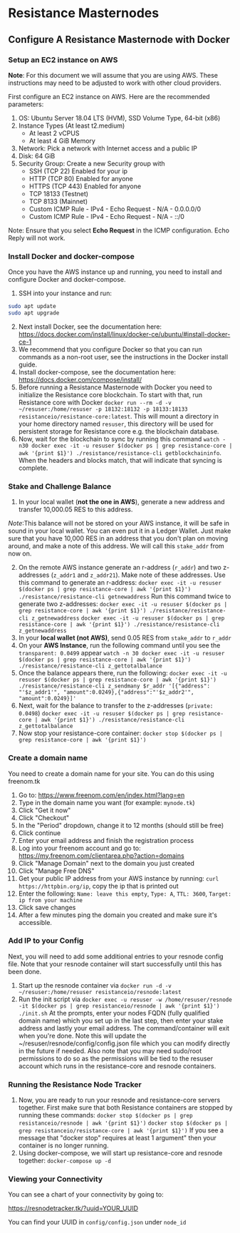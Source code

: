 # Resistance Masternodes

## Configure A Resistance Masternode with Docker

### Setup an EC2 instance on AWS

**Note**: For this document we will assume that you are using AWS. These instructions may need to be adjusted to work with other cloud providers.

First configure an EC2 instance on AWS. Here are the recommended parameters:

1. OS: Ubuntu Server 18.04 LTS (HVM), SSD Volume Type, 64-bit (x86)
2. Instance Types (At least t2.medium)
	- At least 2 vCPUS
	- At least 4 GiB Memory
3. Network: Pick a network with Internet access and a public IP
4. Disk: 64 GiB
5. Security Group: Create a new Security group with
	- SSH (TCP 22) Enabled for your ip
	- HTTP (TCP 80) Enabled for anyone
	- HTTPS (TCP 443) Enabled for anyone
	- TCP 18133 (Testnet)
	- TCP 8133 (Mainnet)
	- Custom ICMP Rule - IPv4 - Echo Request - N/A - 0.0.0.0/0
	- Custom ICMP Rule - IPv4 - Echo Request - N/A - ::/0

Note: Ensure that you select **Echo Request** in the ICMP configuration. Echo Reply will not work.

### Install Docker and docker-compose

Once you have the AWS instance up and running, you need to install and configure Docker and docker-compose.

1. SSH into your instance and run:
```bash
sudo apt update
sudo apt upgrade
```
2. Next install Docker, see the documentation here: https://docs.docker.com/install/linux/docker-ce/ubuntu/#install-docker-ce-1
3. We recommend that you configure Docker so that you can run commands as a non-root user, see the instructions in the Docker install guide.
4. Install docker-compose, see the documentation here: https://docs.docker.com/compose/install/
5. Before running a Resistance Masternode with Docker you need to initialize the Resistance core blockchain. To start with that, run Resistance core with Docker `docker run --rm -d -v ~/resuser:/home/resuser -p 18132:18132 -p 18133:18133 resistanceio/resistance-core:latest`. This will mount a directory in your home directory named `resuser`, this directory will be used for persistent storage for Resistance core e.g. the blockchain database.
6. Now, wait for the blockchain to sync by running this command `watch -n30 docker exec -it -u resuser $(docker ps | grep resistance-core | awk '{print $1}') ./resistance/resistance-cli getblockchaininfo`.  When the headers and blocks match, that will indicate that syncing is complete.

### Stake and Challenge Balance

1. In your local wallet (**not the one in AWS**), generate a new address and transfer 10,000.05 RES to this address. 

*Note*:This balance will not be stored on your AWS instance, it will be safe in sound in your local wallet. You can even put it in a Ledger Wallet. Just make sure that you have 10,000 RES in an address that you don't plan on moving around, and make a note of this address. We will call this `stake_addr` from now on.

2. On the remote AWS instance generate an r-address (`r_addr`) and two z-addresses (`z_addr1` and `z_addr21`). Make note of these addresses.
Use this command to generate an r-address:
`docker exec -it -u resuser $(docker ps | grep resistance-core | awk '{print $1}') ./resistance/resistance-cli getnewaddress`
Run this command twice to generate two z-addresses:
`docker exec -it -u resuser $(docker ps | grep resistance-core | awk '{print $1}') ./resistance/resistance-cli z_getnewaddress`
`docker exec -it -u resuser $(docker ps | grep resistance-core | awk '{print $1}') ./resistance/resistance-cli z_getnewaddress`
3. In your **local wallet (not AWS)**, send 0.05 RES from `stake_addr` to `r_addr`
4. On your **AWS Instance**, run the following command until you see the `transparent: 0.0499` appear
`watch -n 30 docker exec -it -u resuser $(docker ps | grep resistance-core | awk '{print $1}') ./resistance/resistance-cli z_gettotalbalance`
5. Once the balance appears there, run the following:
`docker exec -it -u resuser $(docker ps | grep resistance-core | awk '{print $1}') ./resistance/resistance-cli z_sendmany $r_addr '[{"address": "'$z_addr1'", "amount":0.0249},{"address":"'$z_addr2'", "amount":0.0249}]'`
6. Next, wait for the balance to transfer to the z-addresses (`private: 0.0498`)
`docker exec -it -u resuser $(docker ps | grep resistance-core | awk '{print $1}') ./resistance/resistance-cli z_gettotalbalance`
7. Now stop your resistance-core container:
`docker stop $(docker ps | grep resistance-core | awk '{print $1}')`

### Create a domain name

You need to create a domain name for your site. You can do this using freenom.tk

1. Go to: https://www.freenom.com/en/index.html?lang=en
2. Type in the domain name you want (for example: `mynode.tk`)
3. Click "Get it now"
4. Click "Checkout"
5. In the "Period" dropdown, change it to 12 months (should still be free)
6. Click continue
7. Enter your email address and finish the registration process
8. Log into your freenom account and go to: https://my.freenom.com/clientarea.php?action=domains
9. Click "Manage Domain" next to the domain you just created
10. Click "Manage Free DNS"
11. Get your public IP address from your AWS instance by running: `curl https://httpbin.org/ip`, copy the ip that is printed out
12. Enter the following: `Name: leave this empty`, `Type: A`, `TTL: 3600`, `Target: ip from your machine`
13. Click save changes
14. After a few minutes ping the domain you created and make sure it's accessible.

### Add IP to your Config

Next, you will need to add some additional entries to your resnode config file. Note that your resnode container will start successfully until this has been done.

1. Start up the resnode container via `docker run -d -v ~/resuser:/home/resuser resistanceio/resnode:latest`
2. Run the init script via `docker exec -u resuser -w /home/resuser/resnode -it $(docker ps | grep resistanceio/resnode | awk '{print $1}') ./init.sh` At the prompts, enter your
nodes FQDN (fully qualified domain name) which you set up in the last step, then enter your stake address and lastly your email address. The command/container will exit when you're done. Note this will update
the ~/resuser/resnode/config/config.json file which you can modify directly in the future if needed. Also note that you may need sudo/root permissions to do so as the permissions will be tied to the resuser
account which runs in the resistance-core and resnode containers.

### Running the Resistance Node Tracker

1. Now, you are ready to run your resnode and resistance-core servers together. First make sure that both Resistance containers are stopped by running these commands:
`docker stop $(docker ps | grep resistanceio/resnode | awk '{print $1}')`
`docker stop $(docker ps | grep resistanceio/resistance-core | awk '{print $1}')`
If you see a message that "docker stop" requires at least 1 argument" then your container is no longer running.
2. Using docker-compose, we will start up resistance-core and resnode together: 
`docker-compose up -d`

### Viewing your Connectivity

You can see a chart of your connectivity by going to:

https://resnodetracker.tk/?uuid=YOUR_UUID

You can find your UUID in `config/config.json` under `node_id`

